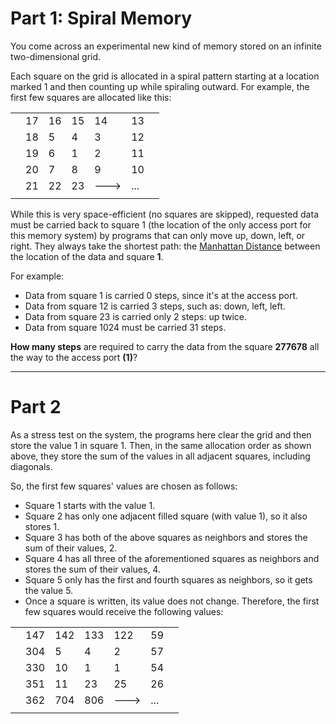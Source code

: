 # Part 1: Spiral Memory

You come across an experimental new kind of memory stored on an infinite two-dimensional grid.

Each square on the grid is allocated in a spiral pattern starting at a location marked 1 and then counting up while spiraling outward. For example, the first few squares are allocated like this:


|         |            |   |            |   |            |   |
| ------------- | ------------- | ----- | ------------- | ----- | ------------- | ----- |
|         | 17      | 16 | 15 | 14 | 13 |         |
|         | 18      | 5      |   4 | 3 | 12 |         |
|         | 19 | 6      |    1 | 2 | 11 |         |
|         | 20 | 7      |    8 | 9 | 10 |         |
|         | 21 | 22      |   23 | ---> | ... |         |
|         |            |   |            |   |

While this is very space-efficient (no squares are skipped), requested data must be carried back to square 1 (the location of the only access port for this memory system) by programs that can only move up, down, left, or right. They always take the shortest path: the [Manhattan Distance](https://en.wikipedia.org/wiki/Taxicab_geometry) between the location of the data and square **1**.

For example:

- Data from square 1 is carried 0 steps, since it's at the access port.
- Data from square 12 is carried 3 steps, such as: down, left, left.
- Data from square 23 is carried only 2 steps: up twice.
- Data from square 1024 must be carried 31 steps.

**How many steps** are required to carry the data from the square **277678** all the way to the access port **(1)**?

-----

# Part 2
As a stress test on the system, the programs here clear the grid and then store the value 1 in square 1. Then, in the same allocation order as shown above, they store the sum of the values in all adjacent squares, including diagonals.

So, the first few squares' values are chosen as follows:

- Square 1 starts with the value 1.
- Square 2 has only one adjacent filled square (with value 1), so it also stores 1.
- Square 3 has both of the above squares as neighbors and stores the sum of their values, 2.
- Square 4 has all three of the aforementioned squares as neighbors and stores the sum of their values, 4.
- Square 5 only has the first and fourth squares as neighbors, so it gets the value 5.
- Once a square is written, its value does not change. Therefore, the first few squares would receive the following values:


|         |            |   |            |   |            |   |
| ------------- | ------------- | ----- | ------------- | ----- | ------------- | ----- |
|         | 147      | 142 | 133 | 122 | 59 |         |
|         | 304      | 5      |   4 | 2 | 57 |         |
|         | 330 | 10      |    1 | 1 | 54 |         |
|         | 351 | 11      |    23 | 25 | 26 |         |
|         | 362 | 704      |   806 | ---> | ... |         |
|         |            |   |            |   |
